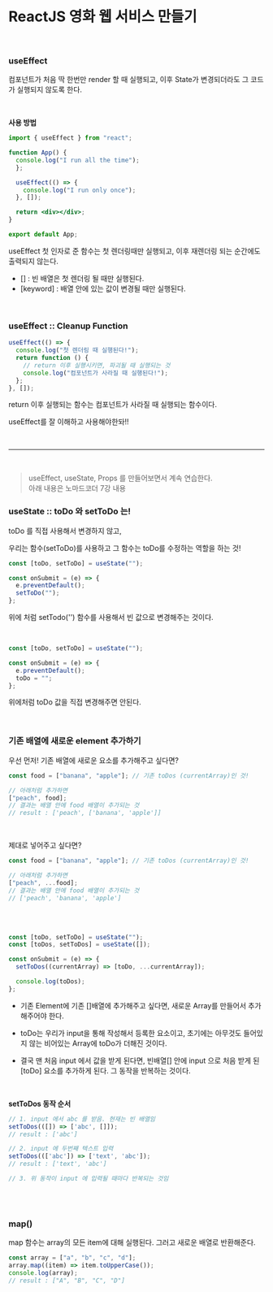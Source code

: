 # ReactJS 영화 웹 서비스 만들기

<br>

### useEffect

컴포넌트가 처음 딱 한번만 render 할 때 실행되고, 이후 State가 변경되더라도 그 코드가 실행되지 않도록 한다.

<br>

**사용 방법**

```jsx
import { useEffect } from "react";

function App() {
  console.log("I run all the time");
  };

  useEffect(() => {
    console.log("I run only once");
  }, []);

  return <div></div>;
}

export default App;
```

useEffect 첫 인자로 준 함수는 첫 렌더링때만 실행되고, 이후 재렌더링 되는 순간에도 출력되지 않는다.

- [] : 빈 배열은 첫 렌더링 될 때만 실행된다.
- [keyword] : 배열 안에 있는 값이 변경될 때만 실행된다.

<br>

### useEffect :: Cleanup Function

```jsx
useEffect(() => {
  console.log("첫 렌더링 때 실행된다!");
  return function () {
    // return 이후 실행시키면, 파괴될 때 실행되는 것
    console.log("컴포넌트가 사라질 때 실행된다!");
  };
}, []);
```

return 이후 실행되는 함수는 컴포넌트가 사라질 때 실행되는 함수이다.

useEffect를 잘 이해하고 사용해야한돠!!

<br>

---

<br>

> useEffect, useState, Props 를 만들어보면서 계속 연습한다.  
> 아래 내용은 노마드코더 7강 내용

### useState :: toDo 와 setToDo 는!

toDo 를 직접 사용해서 변경하지 않고,

우리는 함수(setToDo)를 사용하고 그 함수는 toDo를 수정하는 역할을 하는 것!

```jsx
const [toDo, setToDo] = useState("");

const onSubmit = (e) => {
  e.preventDefault();
  setToDo("");
};
```

위에 처럼 setTodo('') 함수를 사용해서 빈 값으로 변경해주는 것이다.

<br>

```jsx
const [toDo, setToDo] = useState("");

const onSubmit = (e) => {
  e.preventDefault();
  toDo = "";
};
```

위에처럼 toDo 값을 직접 변경해주면 안된다.

<br>

### 기존 배열에 새로운 element 추가하기

우선 먼저! 기존 배열에 새로운 요소를 추가해주고 싶다면?

```jsx
const food = ["banana", "apple"]; // 기존 toDos (currentArray)인 것!

// 아래처럼 추가하면
["peach", food];
// 결과는 배열 안에 food 배열이 추가되는 것
// result : ['peach', ['banana', 'apple']]
```

<br>

제대로 넣어주고 싶다면?

```jsx
const food = ["banana", "apple"]; // 기존 toDos (currentArray)인 것!

// 아래처럼 추가하면
["peach", ...food];
// 결과는 배열 안에 food 배열이 추가되는 것
// ['peach', 'banana', 'apple']
```

<br>
<br>

```jsx
const [toDo, setToDo] = useState("");
const [toDos, setToDos] = useState([]);

const onSubmit = (e) => {
  setToDos((currentArray) => [toDo, ...currentArray]);

  console.log(toDos);
};
```

- 기존 Element에 기존 []배열에 추가해주고 싶다면, 새로운 Array를 만들어서 추가해주어야 한다.

- toDo는 우리가 input을 통해 작성해서 등록한 요소이고, 초기에는 아무것도 들어있지 않는 비어있는 Array에 toDo가 더해진 것이다.

- 결국 맨 처음 input 에서 값을 받게 된다면, 빈배열[] 안에 input 으로 처음 받게 된 [toDo] 요소를 추가하게 된다. 그 동작을 반복하는 것이다.

<br>

**setToDos 동작 순서**

```jsx
// 1. input 에서 abc 를 받음. 현재는 빈 배열임
setToDos(([]) => ['abc', []]);
// result : ['abc']

// 2. input 에 두번째 텍스트 입력
setToDos((['abc']) => ['text', 'abc']);
// result : ['text', 'abc']

// 3. 위 동작이 input 에 입력될 때마다 반복되는 것임
```

<br>
<br>

### map()

map 함수는 array의 모든 item에 대해 실행된다. 그러고 새로운 배열로 반환해준다.

```jsx
const array = ["a", "b", "c", "d"];
array.map((item) => item.toUpperCase());
console.log(array);
// result : ["A", "B", "C", "D"]
```
